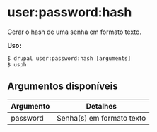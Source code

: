 # user:password:hash
Gerar o hash de uma senha em formato texto.

**Uso:**
```
$ drupal user:password:hash [arguments] 
$ usph  
```

## Argumentos disponíveis
Argumento | Detalhes
---------|-------------
password | Senha(s) em formato texto
